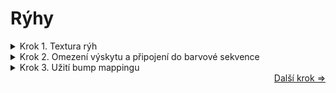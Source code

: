 # Rýhy

<details>
<summary>Krok 1. Textura rýh</summary>

Přidejte další **Textruru šumu** a nastavte:
- **Velikost** a **Detail** na 15
- **Lacunarity** na 2.5

Následně přidejte Mapování a Souřadnice textury a v Mapování Velikost X nastavte na 100. Tímto vyostříte linie rýh.

![D8](https://github.com/user-attachments/assets/cd84f1bd-22a8-4413-8253-a2c0822b50ad)
</details>
<details>

<summary>Krok 2. Omezení výskytu a připojení do barvové sekvence</summary>

Přidáním **Rampy Barev** za texturu šumu a posunutím černého posuvníku cca do poloviny omezíte výskyt škrábanců. Pak vytvořte další **Mix color**, nastavte jej na Násobit a rampu do vstupu A zapojte. Do vstupu B připojte výsledek barevné Rampy Barev z předešlých kapitol.
Výsledek násobícího uzlu připojte do vstupu **Základní barva** (vytváříme tedy jenom barevný základ) uzlu **Principled BSDF**.

![D9](https://github.com/user-attachments/assets/4d89591b-9f88-48e0-a10b-826316ed1b93)
</details>
<details>

<summary>Krok 3. Užití bump mappingu</summary>

Vložte 2 uzly **Bump** a snižte jejich sílu na 0.2. Následovně do Výšky prvního zapojte výstup **Rampy barev** určující barvu dřeva, a do Výšky druhého výstup **Rampy barev** určující rozprostření rýh. 
Propojte normálovými spoji první s druhým a výstup druhého zapojte do **Normály Principled BSDF**.

![D10](https://github.com/user-attachments/assets/33f73781-b80c-4569-9c9f-07115367a565)
</details>


<div align="right">
<a href="https://github.com/Milimar16/Blender-realisticke-povrchy/blob/main/D%C5%99evo%20-%20p%C5%99ehled.md">Další krok =></a>
 </div>
